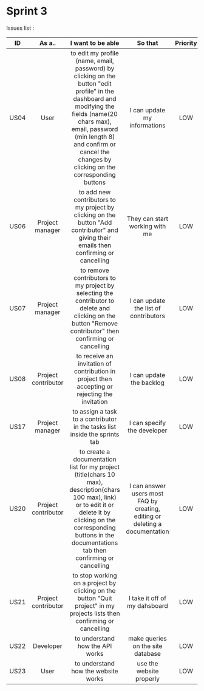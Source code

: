 # Sprint 3

Issues list :

| ID | As a.. | I want to be able | So that | Priority | Difficulty | Sprint | Status |
| :-: | :-: | :-: | :-: | :-: | :-: | :-: | :-: |
| US04 | User | to edit my profile (name, email, password) by clicking on the button "edit profile" in the dashboard and modifying the fields (name(20 chars max), email, password (min length 8) and confirm or cancel the changes by clicking on the corresponding buttons | I can update my informations | LOW | 1 | 3 | DONE |
| US06 | Project manager | to add new contributors to my project by clicking on the button "Add contributor" and giving their emails then confirming or cancelling | They can start working with me | LOW | 3 | 3 | DONE |
| US07 | Project manager | to remove contributors to my project by selecting the contributor to delete and clicking on the button "Remove contributor" then confirming or cancelling | I can update the list of contributors | LOW | 2 | 3 | DONE |
| US08 | Project contributor | to receive an invitation of contribution in project then accepting or rejecting the invitation | I can update the backlog | LOW | 2 | 3 | DONE |
| US17 | Project manager | to assign a task to a contributor in the tasks list inside the sprints tab | I can specify the developer| LOW | 1 | 3 | DONE |
| US20 | Project contributor | to create a documentation list for my project (title(chars 10 max), description(chars 100 max), link) or to edit it or delete it by clicking on the corresponding buttons in the documentations tab then confirming or cancelling | I can answer users most FAQ by creating, editing or deleting a documentation | LOW | 1 | 3 | DONE |
| US21 | Project contributor | to stop working on a project by clicking on the button "Quit project" in my projects lists then confirming or cancelling| I take it off of my dahsboard | LOW | 2 | 3 | DONE |
| US22 | Developer | to understand how the API works | make queries on the site database | LOW | 1 | 3 | TODO |
| US23 | User | to understand how the website works | use the website properly | LOW | 1 | 3 | TODO |
